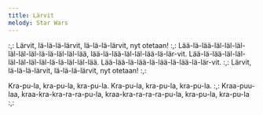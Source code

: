 ```yaml
---
title: Lärvit
melody: Star Wars
---
```

:,: Lärvit, lä-lä-lä-lärvit, lä-lä-lä-lärvit,
nyt otetaan! :,:
Lää-lä-lää-läl-läl-läl-läl-läl-läl-lä-lä-läl-läl-lää,
lää-lä-lää-läl-läl-lää-lä-lär-vit.
Lää-lä-lää-läl-läl-läl-läl-läl-läl-lä-lä-läl-läl-lää.
Lää-lää-lä-lää-lä-lää-lä-lää-lä-lär-vit.
:,: Lärvit, lä-lä-lä-lärvit, lä-lä-lä-lärvit,
nyt otetaan! :,:

Kra-pu-la, kra-pu-la, kra-pu-la.
Kra-pu-la, kra-pu-la, kra-pu-la.
:,: Kraa-puu-laa, kraa-kra-kra-ra-ra-pu-la,
kraa-kra-ra-ra-ra-pu-la, kra-pu-la, kra-pu-la :,:
